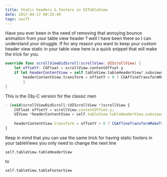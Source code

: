 ```yaml
---
title: Static headers & footers in UITableView
date: 2017-04-27 00:55:49
tags: swift
---
```


Have you ever been in the need of removing that annoying bounce animation from your table view header ? well I have been there so I can understand your struggle. If for any reason you want to keep your custom header view static in your table view here is a quick snippet that will make the trick for you.
<!--more-->

```swift
override func scrollViewDidScroll(scrollView: UIScrollView) {
    let offsetY: CGFloat = scrollView.contentOffset.y
    if let headerContentView = self.tableView.tableHeaderView?.subviews[0] {
        headerContentView.transform = offsetY > 0 ? CGAffineTransformMakeTranslation(0, offsetY) : CGAffineTransformMakeTranslation(0, min(offsetY, 0))
        }
}
```

This is the Obj-C version for the classic men
```javascript
- (void)scrollViewDidScroll:(UIScrollView *)scrollView {
    CGFloat offsetY = scrollView.contentOffset.y;
    UIView *headerContentView = self.tableView.tableHeaderView.subviews[0];
    
    headerContentView.transform = offsetY > 0 ? CGAffineTransformMakeTranslation(0, offsetY) : CGAffineTransformMakeTranslation(0, MIN(offsetY, 0));
}
```
Keep in mind that you can use the same trick for having static footers in your tableViews you only need to change the next line

```
self.tableView.tableHeaderView
```
to 

```
self.tableView.tableFooterView
```

